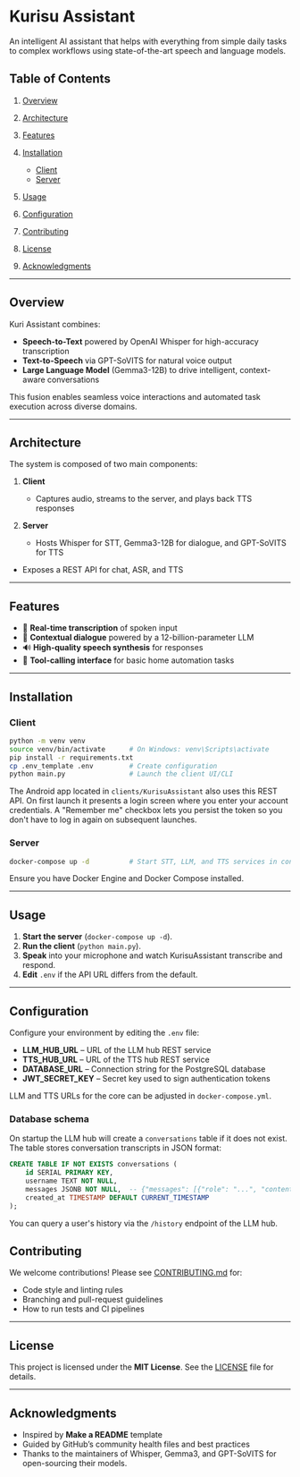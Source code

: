 # Kurisu Assistant

An intelligent AI assistant that helps with everything from simple daily tasks to complex workflows using state-of-the-art speech and language models.

## Table of Contents

1. [Overview](#overview)
2. [Architecture](#architecture)
3. [Features](#features)
4. [Installation](#installation)

   * [Client](#client)
   * [Server](#server)
5. [Usage](#usage)
6. [Configuration](#configuration)
7. [Contributing](#contributing)
8. [License](#license)
9. [Acknowledgments](#acknowledgments)

---

## Overview

Kuri Assistant combines:

* **Speech-to-Text** powered by OpenAI Whisper for high-accuracy transcription
* **Text-to-Speech** via GPT-SoVITS for natural voice output
* **Large Language Model** (Gemma3-12B) to drive intelligent, context-aware conversations

This fusion enables seamless voice interactions and automated task execution across diverse domains.

---

## Architecture

The system is composed of two main components:

1. **Client**

   * Captures audio, streams to the server, and plays back TTS responses
2. **Server**

   * Hosts Whisper for STT, Gemma3-12B for dialogue, and GPT-SoVITS for TTS
  * Exposes a REST API for chat, ASR, and TTS

---

## Features

* 🎤 **Real-time transcription** of spoken input
* 🤖 **Contextual dialogue** powered by a 12-billion-parameter LLM
* 🔊 **High-quality speech synthesis** for responses
* 🔌 **Tool-calling interface** for basic home automation tasks

---

## Installation

### Client

```bash
python -m venv venv
source venv/bin/activate      # On Windows: venv\Scripts\activate
pip install -r requirements.txt
cp .env_template .env         # Create configuration
python main.py                # Launch the client UI/CLI
```

The Android app located in `clients/KurisuAssistant` also uses this REST API.
On first launch it presents a login screen where you enter your account
credentials. A "Remember me" checkbox lets you persist the token so you
don't have to log in again on subsequent launches.

### Server

```bash
docker-compose up -d          # Start STT, LLM, and TTS services in containers
```

Ensure you have Docker Engine and Docker Compose installed.

---

## Usage

1. **Start the server** (`docker-compose up -d`).
2. **Run the client** (`python main.py`).
3. **Speak** into your microphone and watch KurisuAssistant transcribe and respond.
4. **Edit** `.env` if the API URL differs from the default.

---

## Configuration

Configure your environment by editing the `.env` file:

* **LLM_HUB_URL** – URL of the LLM hub REST service
* **TTS_HUB_URL** – URL of the TTS hub REST service
* **DATABASE_URL** – Connection string for the PostgreSQL database
* **JWT_SECRET_KEY** – Secret key used to sign authentication tokens

LLM and TTS URLs for the core can be adjusted in `docker-compose.yml`.

### Database schema

On startup the LLM hub will create a `conversations` table if it does not
exist. The table stores conversation transcripts in JSON format:

```sql
CREATE TABLE IF NOT EXISTS conversations (
    id SERIAL PRIMARY KEY,
    username TEXT NOT NULL,
    messages JSONB NOT NULL,  -- {"messages": [{"role": "...", "content": "...", "model": "..."}]}
    created_at TIMESTAMP DEFAULT CURRENT_TIMESTAMP
);
```

You can query a user's history via the `/history` endpoint of the LLM hub.

## Contributing

We welcome contributions! Please see [CONTRIBUTING.md](CONTRIBUTING.md) for:

* Code style and linting rules
* Branching and pull-request guidelines
* How to run tests and CI pipelines

---

## License

This project is licensed under the **MIT License**. See the [LICENSE](LICENSE) file for details.

---

## Acknowledgments

* Inspired by **Make a README** template
* Guided by GitHub’s community health files and best practices
* Thanks to the maintainers of Whisper, Gemma3, and GPT-SoVITS for open-sourcing their models.
